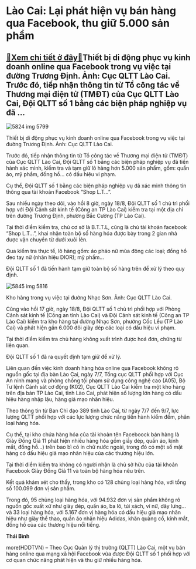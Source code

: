Lào Cai: Lại phát hiện vụ bán hàng qua Facebook, thu giữ 5.000 sản phẩm
=======================================================================

[:gift:Xem chi tiết ở đây:gift:](https://hddtvn.com/lao-cai-lai-phat-hien-vu-ban-hang-qua-facebook-thu-giu-5-000-san-pham/)Thiết bị di động phục vụ kinh doanh online qua Facebook trong vụ việc tại đường Trương Định. Ảnh: Cục QLTT Lào Cai. Trước đó, tiếp nhận thông tin từ Tổ công tác về Thương mại điện tử (TMĐT) của Cục QLTT Lào Cai, Đội QLTT số 1 bằng các biện pháp nghiệp vụ đã …
-------------------------------------------------------------------------------------------------------------------------------------------------------------------------------------------------------------------------------------------------------------------





![5824 img 5799](https://haiquanonline.com.vn/stores/news_dataimages/binhht/082020/21/14/in_article/5824_IMG_5799.jpg?rt=20200821151719 "undefined")


Thiết bị di động phục vụ kinh doanh online qua Facebook trong vụ việc tại đường Trương Định. Ảnh: Cục QLTT Lào Cai.



Trước đó, tiếp nhận thông tin từ Tổ công tác về Thương mại điện tử (TMĐT) của Cục QLTT Lào Cai, Đội QLTT số 1 bằng các biện pháp nghiệp vụ đã tiến hành xác minh, kiểm tra và tạm giữ lô hàng hơn 5.000 sản phẩm, gồm: quần áo, mỹ phẩm, đồng hồ… có dấu hiệu vi phạm.


Cụ thể, Đội QLTT số 1 bằng các biện pháp nghiệp vụ đã xác minh thông tin thông qua tài khoản Facebook “Shop L.T…”.


Sau nhiều ngày theo dõi, vào hồi 8 giờ, ngày 18/8, Đội QLTT số 1 chủ trì phối hợp với Đội Cảnh sát kinh tế (Công an TP Lào Cai) kiểm tra tại một địa chỉ trên đường Trương Định, phường Bắc Cường (TP Lào Cai).


Tại thời điểm kiểm tra, chủ cơ sở là B.T.T.L, cũng là chủ tài khoản facebook “Shop L.T…”, khai nhận toàn bộ số hàng hóa được bày trong 2 gian nhà được vận chuyển từ dưới xuôi lên.


Qua kiểm tra thực tế, lô hàng gồm: áo pháo nữ mùa đông các loại; đồng hồ đeo tay nữ (nhãn hiệu DIOR); mỹ phẩm…


Đội QLTT số 1 đã tiến hành tạm giữ toàn bộ số hàng trên để xử lý theo quy định.





![5845 img 5816](https://haiquanonline.com.vn/stores/news_dataimages/binhht/082020/21/14/in_article/5845_IMG_5816.jpg?rt=20200821151719 "undefined")


Kho hàng trong vụ việc tại đường Nhạc Sơn. Ảnh: Cục QLTT Lào Cai.



Cũng vào hồi 17 giờ, ngày 18/8, Đội QLTT số 1 chủ trì phối hợp với Phòng Cảnh sát kinh tế (Công an tỉnh Lào Cai) và Đội Cảnh sát kinh tế (Công an TP Lào Cai) kiểm tra kho hàng tại đường Nhạc Sơn, phường Cốc Lếu (TP Lào Cai) và phát hiện gần 6.000 đôi giày dép các loại có dấu hiệu vi phạm.


Tại thời điểm kiểm tra chủ hàng không xuất trình được hoá đơn, chứng từ liên quan.


Đội QLTT số 1 đã ra quyết định tạm giữ để xử lý.


Liên quan đến việc kinh doanh hàng hóa online qua Facebook không rõ nguồn gốc tại địa bàn Lào Cai, ngày 7/7, Tổng cục QLTT phối hợp với Cục An ninh mạng và phòng chống tội phạm sử dụng công nghệ cao (A05), Bộ Tư lệnh Cảnh sát cơ động (K02), Cục QLTT Lào Cai kiểm tra một kho hàng trên địa bàn TP Lào Cai, tỉnh Lào Cai, phát hiện số lượng lớn hàng có dấu hiệu hàng nhập lậu, hàng giả mạo nhãn hiệu.


Theo thông tin từ Ban Chỉ đạo 389 tỉnh Lào Cai, từ ngày 7/7 đến 9/7, lực lượng QLTT phối hợp với các lực lượng chức năng tiến hành kiểm đếm, phân loại hàng hóa.


Cụ thể, tại kho chứa hàng hóa của tài khoản tên Faceboock bán hàng là Giày Đồng Giá 11 phát hiện nhiều hàng hóa gồm giầy dép, quần áo, kính mắt, đồng hồ…) trên bao bì có in chữ nước ngoài, trong đó có một số mặt hàng có dấu hiệu giả mạo nhãn hiệu của các thương hiệu lớn.


Tại thời điểm kiểm tra không có người nhận là chủ sở hữu của tài khoản Facebook Giày Đồng Giá 11 và toàn bộ hàng hóa nêu trên.


Kết quả khám xét cho thấy, trong kho có 128 chủng loại hàng hóa, với tổng số 100.099 đơn vị sản phẩm.


Trong đó, 95 chủng loại hàng hóa, với 94.932 đơn vị sản phẩm không rõ nguồn gốc xuất xứ như giày dép, quần áo, ba lô, túi xách, ví nữ, dây lưng… và 33 loại hàng hóa, với 5.167 đơn vị hàng hóa có dấu hiệu giả mạo nhãn hiệu như giày thể thao, quần áo nhãn hiệu Adidas, khăn quàng cổ, kính mắt, đồng hồ của các thương hiệu nổi tiếng.




**Thái Bình**



more(HDDTVN) – Theo Cục Quản lý thị trường (QLTT) Lào Cai, một vụ bán hàng online qua mạng xã hội Facebook vừa được Đội QLTT số 1 phối hợp với cơ quan chức năng phát hiện và thu giữ nhiều hàng hóa.

